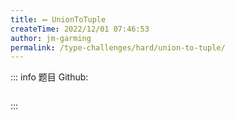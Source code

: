```yaml
---
title: ➖ UnionToTuple
createTime: 2022/12/01 07:46:53
author: jm-garming
permalink: /type-challenges/hard/union-to-tuple/
---
```


::: info 题目
Github: []()

```ts

```

:::
